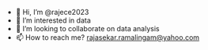 - 👋 Hi, I’m @rajece2023
- 👀 I’m interested in data
- 💞️ I’m looking to collaborate on data analysis
- 📫 How to reach me? rajasekar.ramalingam@yahoo.com

<!---
rajece2023/rajece2023 is a ✨ special ✨ repository because its `README.md` (this file) appears on your GitHub profile.
You can click the Preview link to take a look at your changes.
--->
